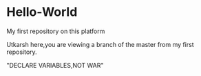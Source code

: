 # Hello-World
My first repository on this platform


Utkarsh here,you are viewing a branch of the master from 
my first repository.

"DECLARE VARIABLES,NOT WAR"
